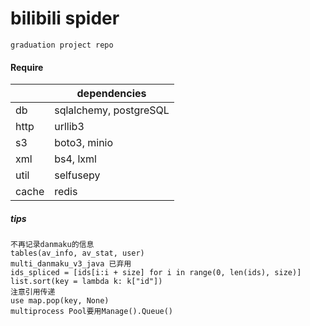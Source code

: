 bilibili spider
=
    graduation project repo

#### Require

| |dependencies
---|------
db|sqlalchemy, postgreSQL
http|urllib3
s3|boto3, minio
xml|bs4, lxml
util|selfusepy
cache|redis

##### tips

    不再记录danmaku的信息
    tables(av_info, av_stat, user)
    multi_danmaku_v3_java 已弃用
    ids_spliced = [ids[i:i + size] for i in range(0, len(ids), size)]
    list.sort(key = lambda k: k["id"])
    注意引用传递
    use map.pop(key, None)
    multiprocess Pool要用Manage().Queue()